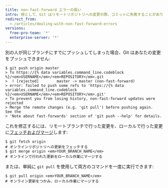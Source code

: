 ```yaml
---
title: non-fast-forward エラーの扱い
intro: 時として、Git はリモートリポジトリへの変更の際、コミットに失敗することがあります。 その場合、プッシュが拒否されます。
redirect_from:
  - /articles/dealing-with-non-fast-forward-errors
versions:
  free-pro-team: '*'
  enterprise-server: '*'
---
```


別の人が同じブランチにすでにプッシュしてしまった場合、Git はあなたの変更をプッシュできません:

```shell
$ git push origin master
> To https://{% data variables.command_line.codeblock %}/<em>USERNAME</em>/<em>REPOSITORY</em>.git
>  ! [rejected]        master -> master (non-fast-forward)
> error: failed to push some refs to 'https://{% data variables.command_line.codeblock %}/<em>USERNAME</em>/<em>REPOSITORY</em>.git'
> To prevent you from losing history, non-fast-forward updates were rejected
> Merge the remote changes (e.g. 'git pull') before pushing again.  See the
> 'Note about fast-forwards' section of 'git push --help' for details.
```

これを修正するには、リモートブランチで行った変更を、ローカルで行った変更に[フェッチおよびマージ](/articles/getting-changes-from-a-remote-repository)します:

```shell
$ git fetch origin
# オンラインリポジトリへの更新をフェッチする
$ git merge origin <em>YOUR_BRANCH_NAME</em>
# オンラインで行われた更新をローカル作業にマージする
```

または、単純に `git pull` を使用して両方のコマンドを一度に実行できます:

```shell
$ git pull origin <em>YOUR_BRANCH_NAME</em>
# オンライン更新をつかみ、ローカル作業にマージする
```
